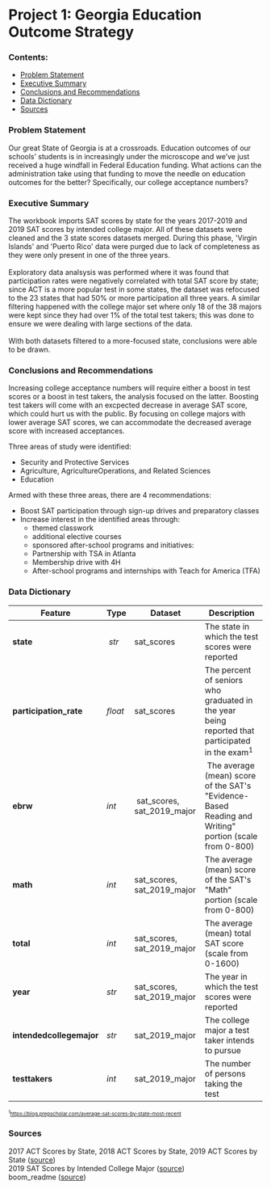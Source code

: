 # Project 1: Georgia Education Outcome Strategy

### Contents:
- [Problem Statement](#Problem-Statement)
- [Executive Summary](#Executive-Summary)
- [Conclusions and Recommendations](#Conclusions-and-Recommendations)
- [Data Dictionary](#Data-Dictionary)
- [Sources](#Sources)

### Problem Statement

Our great State of Georgia is at a crossroads. Education outcomes of our schools’ students is in increasingly under the microscope and we’ve just received a huge windfall in Federal Education funding.
What actions can the administration take using that funding to move the needle on education outcomes for the better? Specifically, our college acceptance numbers?

### Executive Summary

The workbook imports SAT scores by state for the years 2017-2019 and 2019 SAT scores by intended college major. All of these datasets were cleaned and the 3 state scores datasets merged. During this phase, 'Virgin Islands' and 'Puerto Rico' data were purged due to lack of completeness as they were only present in one of the three years.
<br><br>
Exploratory data analsysis was performed where it was found that participation rates were negatively correlated with total SAT score by state; since ACT is a more popular test in some states, the dataset was refocused to the 23 states that had 50% or more participation all three years. A similar filtering happened with the college major set where only 18 of the 38 majors were kept since they had over 1% of the total test takers; this was done to ensure we were dealing with large sections of the data.
<br><br>
With both datasets filtered to a more-focused state, conclusions were able to be drawn.

### Conclusions and Recommendations

Increasing college acceptance numbers will require either a boost in test scores or a boost in test takers, the analysis focused on the latter. Boosting test takers will come with an excpected decrease in average SAT score, which could hurt us with the public. By focusing on college majors with lower average SAT scores, we can accommodate the decreased average score with increased acceptances.

Three areas of study were identified:
  *  Security and Protective Services
  *  Agriculture, AgricultureOperations, and Related Sciences
  *  Education
  
Armed with these three areas, there are 4 recommendations:<br>
- Boost SAT participation through sign-up drives and preparatory classes
- Increase interest in the identified areas through:
  *  themed classwork
  *  additional elective courses
  *  sponsored after-school programs and initiatives:
    *  Partnership with TSA in Atlanta
    *  Membership drive with 4H
    *  After-school programs and internships with Teach for America (TFA)

### Data Dictionary

|Feature|Type|Dataset|Description|
|---|---|---|---|
|**state**|&nbsp;*str*|sat_scores|The state in which the test scores were reported|
|**participation_rate**|*float*|sat_scores|The percent of seniors who graduated in the year being reported that participated in the exam<sup>1</sup>|
|**ebrw**|*int*|&nbsp;sat_scores, sat_2019_major|&nbsp;The average (mean) score of the SAT's "Evidence-Based Reading and Writing" portion (scale from 0-800)|
|**math**|*int*|sat_scores, sat_2019_major|The average (mean) score of the SAT's "Math" portion (scale from 0-800)|
|**total**|*int*|sat_scores, sat_2019_major|The average (mean) total SAT score (scale from 0-1600)|
|**year**|*str*|sat_scores, sat_2019_major|The year in which the test scores were reported|
|**intendedcollegemajor**|*str*|sat_2019_major|The college major a test taker intends to pursue|
|**testtakers**|*int*|sat_2019_major|The number of persons taking the test|


<font size = "1.5"> <sup>1</sup>https://blog.prepscholar.com/average-sat-scores-by-state-most-recent </font>


### Sources
2017 ACT Scores by State, 2018 ACT Scores by State, 2019 ACT Scores by State ([source](https://blog.prepscholar.com/act-scores-by-state-averages-highs-and-lows))<br>
2019 SAT Scores by Intended College Major ([source](https://reports.collegeboard.org/pdf/2019-total-group-sat-suite-assessments-annual-report.pdf))<br>
boom_readme ([source](https://git.generalassemb.ly/DSIR-425/project_1/blob/master/example_readmes/boom_readme.md))